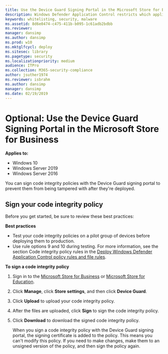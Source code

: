 ```yaml
---
title: Use the Device Guard Signing Portal in the Microsoft Store for Business  (Windows 10)
description: Windows Defender Application Control restricts which applications users are allowed to run and the code that runs in the system core.
keywords: whitelisting, security, malware
ms.assetid: 8d6e0474-c475-411b-b095-1c61adb2bdbb
ms.reviewer: 
manager: dansimp
ms.author: dansimp
ms.prod: w10
ms.mktglfcycl: deploy
ms.sitesec: library
ms.pagetype: security
ms.localizationpriority: medium
audience: ITPro
ms.collection: M365-security-compliance
author: jsuther1974
ms.reviewer: isbrahm
ms.author: dansimp
manager: dansimp
ms.date: 02/19/2019
---
```


# Optional: Use the Device Guard Signing Portal in the Microsoft Store for Business

**Applies to:**

-   Windows 10
-   Windows Server 2019
-   Windows Server 2016

You can sign code integrity policies with the Device Guard signing portal to prevent them from being tampered with after they're deployed. 

## Sign your code integrity policy
Before you get started, be sure to review these best practices:

**Best practices**

- Test your code integrity policies on a pilot group of devices before deploying them to production.
- Use rule options 9 and 10 during testing. For more information, see the section Code integrity policy rules in the [Deploy Windows Defender Application Control policy rules and file rules](hhttps://docs.microsoft.com/windows/security/threat-protection/windows-defender-application-control/select-types-of-rules-to-create).

**To sign a code integrity policy**

1.  Sign in to the [Microsoft Store for Business](http://businessstore.microsoft.com) or [Microsoft Store for Education](https://educationstore.microsoft.com). 
2.  Click **Manage**, click **Store settings**, and then click **Device Guard**.
3.  Click **Upload** to upload your code integrity policy.
4.  After the files are uploaded, click **Sign** to sign the code integrity policy.
5.  Click **Download** to download the signed code integrity policy.

    When you sign a code integrity policy with the Device Guard signing portal, the signing certificate is added to the policy. This means you can't modify this policy. If you need to make changes, make them to an unsigned version of the policy, and then sign the policy again.
